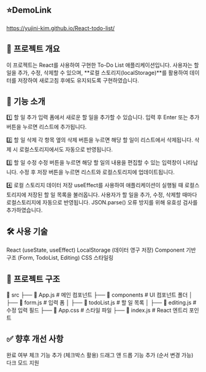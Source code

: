 ## ⭐DemoLink

https://yujini-kim.github.io/React-todo-list/

## 📝 프로젝트 개요

이 프로젝트는 React를 사용하여 구현한 To-Do List 애플리케이션입니다. 사용자는 할 일을 추가, 수정, 삭제할 수 있으며, **로컬 스토리지(localStorage)**를 활용하여 데이터를 저장하여 새로고침 후에도 유지되도록 구현하였습니다.

## 🚀 기능 소개

1️⃣ 할 일 추가
입력 폼에서 새로운 할 일을 추가할 수 있습니다.
입력 후 Enter 또는 추가 버튼을 누르면 리스트에 추가됩니다.

2️⃣ 할 일 삭제
각 항목 옆의 삭제 버튼을 누르면 해당 할 일이 리스트에서 삭제됩니다.
삭제 시 로컬스토리지에서도 자동으로 반영됩니다.

3️⃣ 할 일 수정
수정 버튼을 누르면 해당 할 일의 내용을 편집할 수 있는 입력창이 나타납니다.
수정 후 저장 버튼을 누르면 리스트와 로컬스토리지에 업데이트됩니다.

4️⃣ 로컬 스토리지 데이터 저장
useEffect를 사용하여 애플리케이션이 실행될 때 로컬스토리지에 저장된 할 일 목록을 불러옵니다.
사용자가 할 일을 추가, 수정, 삭제할 때마다 로컬스토리지에 자동으로 반영됩니다.
JSON.parse() 오류 방지를 위해 유효성 검사를 추가하였습니다.

## 🛠 사용 기술

React (useState, useEffect)
LocalStorage (데이터 영구 저장)
Component 기반 구조 (Form, TodoList, Editing)
CSS 스타일링

## 📂 프로젝트 구조

📂 src
├── 📄 App.js # 메인 컴포넌트
├── 📂 components # UI 컴포넌트 폴더
│ ├── 📄 form.js # 입력 폼
│ ├── 📄 todoList.js # 할 일 목록
│ ├── 📄 editing.js # 수정 입력 필드
├── 📄 App.css # 스타일 파일
├── 📄 index.js # React 엔트리 포인트

## ✅ 향후 개선 사항

완료 여부 체크 기능 추가 (체크박스 활용)
드래그 앤 드롭 기능 추가 (순서 변경 가능)
다크 모드 지원
